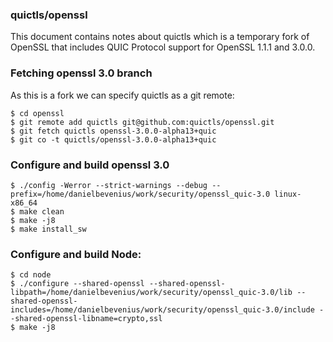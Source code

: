 ### quictls/openssl
This document contains notes about quictls which is a temporary fork of OpenSSL
that includes QUIC Protocol support for OpenSSL 1.1.1 and 3.0.0.


### Fetching openssl 3.0 branch
As this is a fork we can specify quictls as a git remote:
```console
$ cd openssl
$ git remote add quictls git@github.com:quictls/openssl.git
$ git fetch quictls openssl-3.0.0-alpha13+quic
$ git co -t quictls/openssl-3.0.0-alpha13+quic
```

### Configure and build openssl 3.0
```console
$ ./config -Werror --strict-warnings --debug --prefix=/home/danielbevenius/work/security/openssl_quic-3.0 linux-x86_64
$ make clean
$ make -j8 
$ make install_sw
```

### Configure and build Node:
```console
$ cd node
$ ./configure --shared-openssl --shared-openssl-libpath=/home/danielbevenius/work/security/openssl_quic-3.0/lib --shared-openssl-includes=/home/danielbevenius/work/security/openssl_quic-3.0/include --shared-openssl-libname=crypto,ssl
$ make -j8
```

